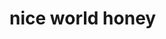 <!DOCTYPE html>
<html lang="en">
  <head>
    <meta charset="UTF-8" />
    <meta name="viewport" content="width=<p>, initial-scale=1.0" />
    <title>Document</title>
  </head>
  <body>
   <h1 >nice world honey</h1>
   </body>
</html>
